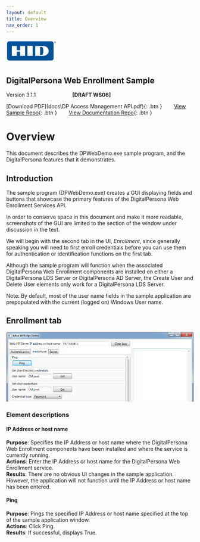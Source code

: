 ```yaml
---
layout: default
title: Overview
nav_order: 1
---
```

![](docs/assets/index-47bdbe20.png)  
## DigitalPersona Web Enrollment Sample  
Version 3.1.1  &nbsp; &nbsp; &nbsp; &nbsp; &nbsp; &nbsp; &nbsp;&nbsp; &nbsp; &nbsp; &nbsp; &nbsp; &nbsp;**[DRAFT WS06]**

[Download PDF](docs\DP Access Management API.pdf){: .btn }&nbsp; &nbsp; &nbsp; &nbsp; [View Sample  Repo](https://github.com/LenHodgeman/web-enrollment-sample){: .btn }&nbsp; &nbsp; &nbsp; &nbsp; [View Documentation Repo](https://github.com/LenHodgeman/DP-Access-Management-API){: .btn }  

# Overview

This document describes the DPWebDemo.exe sample program,  and the DigitalPersona features that it demonstrates.
## Introduction
The sample program (DPWebDemo.exe) creates a GUI displaying fields and buttons that showcase the primary features of the DigitalPersona Web Enrollment Services API.  

In order to conserve space in this document and make it more readable, screenshots of the GUI are limited to the section of the window under discussion in the text.  

We will begin with the second tab in the UI, *Enrollment*, since generally speaking you will need to first enroll credentials before you can use them for authentication or identification functions on the first tab.  

Although the sample program will function when the associated DigitalPersona Web Enrollment components are installed on either a DigitalPersona LDS Server or DigitalPersona AD Server, the Create User and Delete User elements only work for a DigitalPersona LDS Server.  

Note: By default, most of the user name fields in the sample application are prepopulated with the current (logged on) Windows User name.
## Enrollment tab

![](docs/assets/web-api-demo1.png)

### Element descriptions

#### IP Address or host name
**Purpose**: Specifies the IP Address or host name where the DigitalPersona Web Enrollment components have been installed and where the service is currently running.  
**Actions**: Enter the IP Address or host name for the DigitalPersona Web Enrollment service.   
**Results**: There are no obvious UI changes in the sample application. However, the application will not function until the IP Address or host name has been entered.
#### Ping
**Purpose**: Pings the specified IP Address or host name specified at the top of the sample application window.  
**Actions**: Click Ping.  
**Results**: If successful, displays True.
